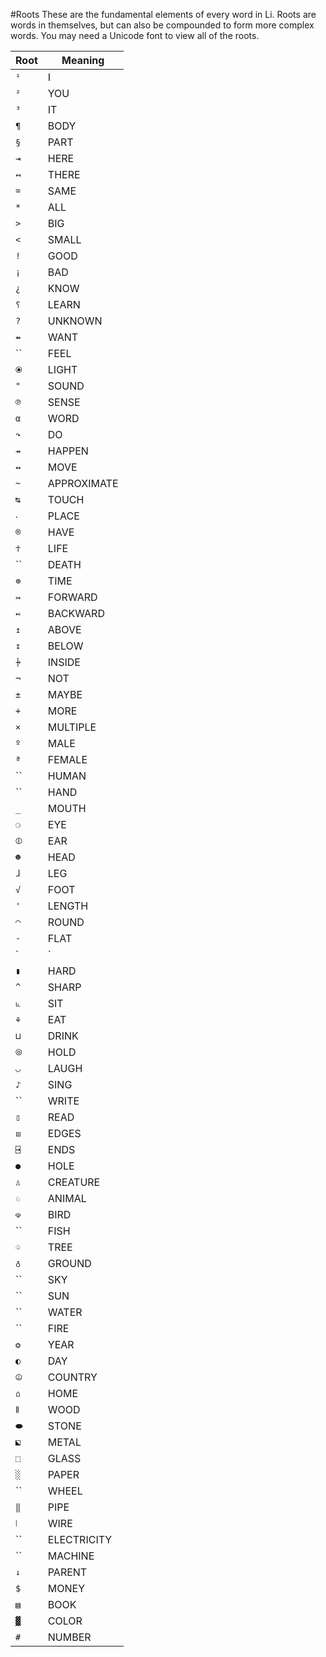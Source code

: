 #Roots
These are the fundamental elements of every word in Li. Roots are words in themselves, but can also be compounded to form more complex words. You may need a Unicode font to view all of the roots.

Root|Meaning
---|---
`¹`|I
`²`|YOU
`³`|IT
`¶`|BODY
`§`|PART
`⇥`|HERE
`↤`|THERE
`=`|SAME
`*`|ALL
`>`|BIG
`<`|SMALL
`!`|GOOD
`¡`|BAD
`¿`|KNOW
`⸮`|LEARN
`?`|UNKNOWN
`⇴`|WANT
``|FEEL
`⦿`|LIGHT
`"`|SOUND
`℗`|SENSE
`α`|WORD
`↷`|DO
`⇸`|HAPPEN
`↭`|MOVE
`~`|APPROXIMATE
`↹`|TOUCH
`‧`|PLACE
`®`|HAVE
`☥`|LIFE
``|DEATH
`⊕`|TIME
`↣`|FORWARD
`↢`|BACKWARD
`↥`|ABOVE
`↧`|BELOW
`⍆`|INSIDE
`¬`|NOT
`±`|MAYBE
`+`|MORE
`×`|MULTIPLE
`º`|MALE
`ª`|FEMALE
``|HUMAN
``|HAND
`_`|MOUTH
`⚆`|EYE
`⦷`|EAR
`☻`|HEAD
`ɺ`|LEG
`√`|FOOT
`'`|LENGTH
`◠`|ROUND
`-`|FLAT
`|`|STRAIGHT
`▮`|HARD
`^`|SHARP
`⦜`|SIT
`⚘`|EAT
`⊔`|DRINK
`⦾`|HOLD
`◡`|LAUGH
`♪`|SING
``|WRITE
`▯`|READ
`⧈`|EDGES
`⍈`|ENDS
`●`|HOLE
`♙`|CREATURE
`♘`|ANIMAL
`☫`|BIRD
``|FISH
`♧`|TREE
`♁`|GROUND
``|SKY
``|SUN
``|WATER
``|FIRE
`❂`|YEAR
`◐`|DAY
`⦹`|COUNTRY
`⌂`|HOME
`⦀`|WOOD
`⬬`|STONE
`⬕`|METAL
`⬚`|GLASS
`░`|PAPER
``|WHEEL
`‖`|PIPE
`⦚`|WIRE
``|ELECTRICITY
``|MACHINE
`⇓`|PARENT
`$`|MONEY
`▤`|BOOK
`▓`|COLOR
`#`|NUMBER

